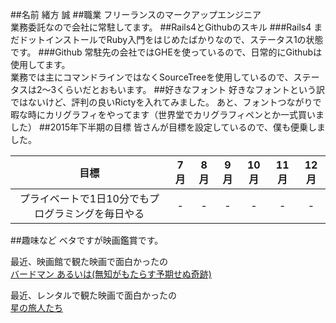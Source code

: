 ##名前
緒方 誠
##職業
フリーランスのマークアップエンジニア  
業務委託なので会社に常駐してます。
##Rails4とGithubのスキル
###Rails4
まだドットインストールでRuby入門をはじめたばかりなので、ステータス1の状態です。
###Github
常駐先の会社ではGHEを使っているので、日常的にGithubは使用してます。  
業務では主にコマンドラインではなくSourceTreeを使用しているので、ステータスは2〜3くらいだとおもいます。
##好きなフォント
好きなフォントという訳ではないけど、評判の良いRictyを入れてみました。
あと、フォントつながりで暇な時にカリグラフィをやってます（世界堂でカリグラフィペンとか一式買いました）
##2015年下半期の目標
皆さんが目標を設定しているので、僕も便乗しました。

|目標|7月|8月|9月|10月|11月|12月|
|:--:|:--:|:--:|:--:|:--:|:--:|:--:|
|プライベートで1日10分でもプログラミングを毎日やる| - | - | - | -| -| - |

##趣味など
ベタですが映画鑑賞です。  

最近、映画館で観た映画で面白かったの  
[バードマン あるいは(無知がもたらす予期せぬ奇跡)](http://www.foxmovies-jp.com/birdman/)  

最近、レンタルで観た映画で面白かったの  
[星の旅人たち](http://www.theway-themovie.com/)

